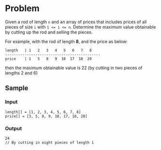 # Problem
Given a rod of length `n` and an array of prices that includes prices of all pieces of size `i` with `1 <= i <= n`. Determine the maximum value obtainable by cutting up the rod and selling the pieces.

For example, with the rod of length **8**, and the price as below:
```
length   | 1   2   3   4   5   6   7   8
--------------------------------------------
price    | 1   5   8   9  10  17  18  20
```
then the maximum obtainable value is 22 (by cutting in two pieces of lengths 2 and 6)

## Sample
### Input
```
length[] = [1, 2, 3, 4, 5, 6, 7, 8]
price[] = [3, 5, 8, 9, 10, 17, 18, 20]
```
### Output
```
24
// By cutting in eight pieces of length 1
```